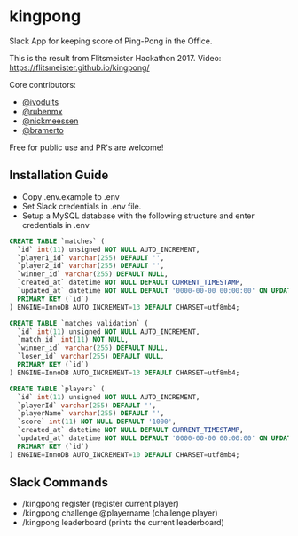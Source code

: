 # kingpong
Slack App for keeping score of Ping-Pong in the Office.

This is the result from Flitsmeister Hackathon 2017.
Video: https://flitsmeister.github.io/kingpong/

Core contributors:
- [@ivoduits](https://github.com/ivoduits)
- [@rubenmx](https://github.com/rubenmx)
- [@nickmeessen](https://github.com/nickmeessen)
- [@bramerto](https://github.com/bramerto)

Free for public use and PR's are welcome!

## Installation Guide
- Copy .env.example to .env
- Set Slack credentials in .env file.
- Setup a MySQL database with the following structure and enter credentials in .env

```sql
CREATE TABLE `matches` (
  `id` int(11) unsigned NOT NULL AUTO_INCREMENT,
  `player1_id` varchar(255) DEFAULT '',
  `player2_id` varchar(255) DEFAULT '',
  `winner_id` varchar(255) DEFAULT NULL,
  `created_at` datetime NOT NULL DEFAULT CURRENT_TIMESTAMP,
  `updated_at` datetime NOT NULL DEFAULT '0000-00-00 00:00:00' ON UPDATE CURRENT_TIMESTAMP,
  PRIMARY KEY (`id`)
) ENGINE=InnoDB AUTO_INCREMENT=13 DEFAULT CHARSET=utf8mb4;

CREATE TABLE `matches_validation` (
  `id` int(11) unsigned NOT NULL AUTO_INCREMENT,
  `match_id` int(11) NOT NULL,
  `winner_id` varchar(255) DEFAULT NULL,
  `loser_id` varchar(255) DEFAULT NULL,
  PRIMARY KEY (`id`)
) ENGINE=InnoDB AUTO_INCREMENT=13 DEFAULT CHARSET=utf8mb4;

CREATE TABLE `players` (
  `id` int(11) unsigned NOT NULL AUTO_INCREMENT,
  `playerId` varchar(255) DEFAULT '',
  `playerName` varchar(255) DEFAULT '',
  `score` int(11) NOT NULL DEFAULT '1000',
  `created_at` datetime NOT NULL DEFAULT CURRENT_TIMESTAMP,
  `updated_at` datetime NOT NULL DEFAULT '0000-00-00 00:00:00' ON UPDATE CURRENT_TIMESTAMP,
  PRIMARY KEY (`id`)
) ENGINE=InnoDB AUTO_INCREMENT=10 DEFAULT CHARSET=utf8mb4;
```

## Slack Commands
- /kingpong register (register current player)
- /kingpong challenge @playername (challenge player)
- /kingpong leaderboard (prints the current leaderboard)

